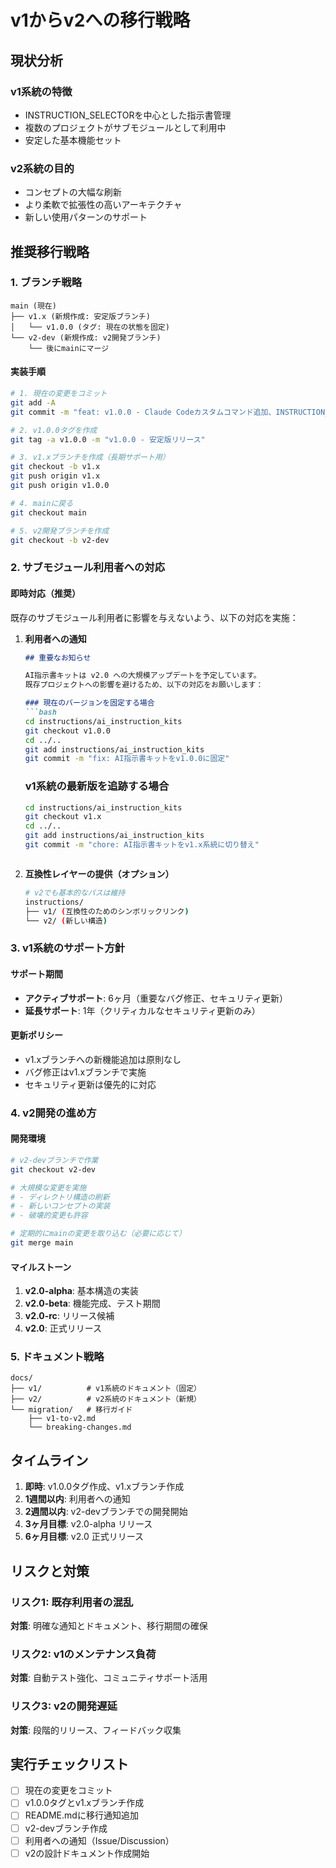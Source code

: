 # v1からv2への移行戦略

## 現状分析

### v1系統の特徴
- INSTRUCTION_SELECTORを中心とした指示書管理
- 複数のプロジェクトがサブモジュールとして利用中
- 安定した基本機能セット

### v2系統の目的
- コンセプトの大幅な刷新
- より柔軟で拡張性の高いアーキテクチャ
- 新しい使用パターンのサポート

## 推奨移行戦略

### 1. ブランチ戦略

```
main (現在)
├── v1.x (新規作成: 安定版ブランチ)
│   └── v1.0.0 (タグ: 現在の状態を固定)
└── v2-dev (新規作成: v2開発ブランチ)
    └── 後にmainにマージ
```

#### 実装手順

```bash
# 1. 現在の変更をコミット
git add -A
git commit -m "feat: v1.0.0 - Claude Codeカスタムコマンド追加、INSTRUCTION_SELECTOR削除"

# 2. v1.0.0タグを作成
git tag -a v1.0.0 -m "v1.0.0 - 安定版リリース"

# 3. v1.xブランチを作成（長期サポート用）
git checkout -b v1.x
git push origin v1.x
git push origin v1.0.0

# 4. mainに戻る
git checkout main

# 5. v2開発ブランチを作成
git checkout -b v2-dev
```

### 2. サブモジュール利用者への対応

#### 即時対応（推奨）

既存のサブモジュール利用者に影響を与えないよう、以下の対応を実施：

1. **利用者への通知**
   ```markdown
   ## 重要なお知らせ
   
   AI指示書キットは v2.0 への大規模アップデートを予定しています。
   既存プロジェクトへの影響を避けるため、以下の対応をお願いします：
   
   ### 現在のバージョンを固定する場合
   ```bash
   cd instructions/ai_instruction_kits
   git checkout v1.0.0
   cd ../..
   git add instructions/ai_instruction_kits
   git commit -m "fix: AI指示書キットをv1.0.0に固定"
   ```
   
   ### v1系統の最新版を追跡する場合
   ```bash
   cd instructions/ai_instruction_kits
   git checkout v1.x
   cd ../..
   git add instructions/ai_instruction_kits
   git commit -m "chore: AI指示書キットをv1.x系統に切り替え"
   ```
   ```

2. **互換性レイヤーの提供（オプション）**
   ```bash
   # v2でも基本的なパスは維持
   instructions/
   ├── v1/ (互換性のためのシンボリックリンク)
   └── v2/ (新しい構造)
   ```

### 3. v1系統のサポート方針

#### サポート期間
- **アクティブサポート**: 6ヶ月（重要なバグ修正、セキュリティ更新）
- **延長サポート**: 1年（クリティカルなセキュリティ更新のみ）

#### 更新ポリシー
- v1.xブランチへの新機能追加は原則なし
- バグ修正はv1.xブランチで実施
- セキュリティ更新は優先的に対応

### 4. v2開発の進め方

#### 開発環境

```bash
# v2-devブランチで作業
git checkout v2-dev

# 大規模な変更を実施
# - ディレクトリ構造の刷新
# - 新しいコンセプトの実装
# - 破壊的変更も許容

# 定期的にmainの変更を取り込む（必要に応じて）
git merge main
```

#### マイルストーン

1. **v2.0-alpha**: 基本構造の実装
2. **v2.0-beta**: 機能完成、テスト期間
3. **v2.0-rc**: リリース候補
4. **v2.0**: 正式リリース

### 5. ドキュメント戦略

```
docs/
├── v1/          # v1系統のドキュメント（固定）
├── v2/          # v2系統のドキュメント（新規）
└── migration/   # 移行ガイド
    ├── v1-to-v2.md
    └── breaking-changes.md
```

## タイムライン

1. **即時**: v1.0.0タグ作成、v1.xブランチ作成
2. **1週間以内**: 利用者への通知
3. **2週間以内**: v2-devブランチでの開発開始
4. **3ヶ月目標**: v2.0-alpha リリース
5. **6ヶ月目標**: v2.0 正式リリース

## リスクと対策

### リスク1: 既存利用者の混乱
**対策**: 明確な通知とドキュメント、移行期間の確保

### リスク2: v1のメンテナンス負荷
**対策**: 自動テスト強化、コミュニティサポート活用

### リスク3: v2の開発遅延
**対策**: 段階的リリース、フィードバック収集

## 実行チェックリスト

- [ ] 現在の変更をコミット
- [ ] v1.0.0タグとv1.xブランチ作成
- [ ] README.mdに移行通知追加
- [ ] v2-devブランチ作成
- [ ] 利用者への通知（Issue/Discussion）
- [ ] v2の設計ドキュメント作成開始